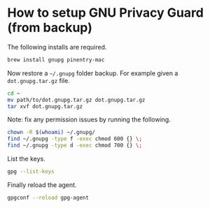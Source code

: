 # How to setup GNU Privacy Guard (from backup)

The following installs are required.

```sh
brew install gnupg pinentry-mac
```

Now restore a `~/.gnupg` folder backup. For example given a `dot.gnupg.tar.gz`
file.

```sh
cd ~
mv path/to/dot.gnupg.tar.gz dot.gnupg.tar.gz
tar xvf dot.gnupg.tar.gz
```

Note: fix any permission issues by running the following.

```sh
chown -R $(whoami) ~/.gnupg/
find ~/.gnupg -type f -exec chmod 600 {} \;
find ~/.gnupg -type d -exec chmod 700 {} \;
```

List the keys.

```sh
gpg --list-keys
```

Finally reload the agent.

```sh
gpgconf --reload gpg-agent
```
